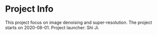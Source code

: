 # Project Info
This project focus on image denoising and super-resolution.
The project starts on 2020-08-01.
Project launcher: Shi Ji.

